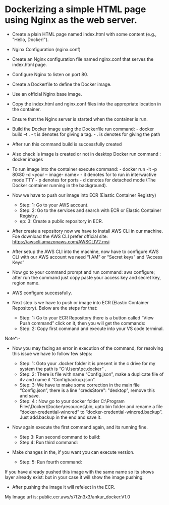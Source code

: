 # Dockerizing a simple HTML page using Nginx as the web server.

- Create a plain HTML page named index.html with some content (e.g., "Hello, Docker!").
- Nginx Configuration (nginx.conf)
- Create an Nginx configuration file named nginx.conf that serves the index.html page.
- Configure Nginx to listen on port 80.
- Create a Dockerfile to define the Docker image.
- Use an official Nginx base image.
- Copy the index.html and nginx.conf files into the appropriate location in the container.
- Ensure that the Nginx server is started when the container is run.
- Build the Docker image using the Dockerfile run command: 
       - docker build –t <your image name> . 
       - t is denotes for giving a tag.
       - . is denotes  for giving the path
  
- After run this command build is successfully created 

- Also check is image is created or not in desktop Docker run command : docker images

- To run image into the container execute command: 
          - docker run -it -p 80:80 -d <your – image- name>
          - it denotes for to run in interwactive mode TTY
          - p denotes for ports
          - d denotes for detached mode (The Docker container running in the background).
 
- Now we have to push our image into ECR (Elastic Container Registry)
   -   Step: 1: Go to your AWS account.
   -   Step: 2: Go to the services and search with ECR or Elastic Container Registry.
   -   ep: 3: Create a public repository in ECR.
     
- After create a repository now we have to install AWS CLI in our machine. Foe download the AWS CLI prefer official site: https://awscli.amazonaws.com/AWSCLIV2.msi
- After setup the AWS CLI into the machine, now have to configure AWS CLI with our AWS account we need “I AM” or “Secret keys” and “Access Keys”
- Now go to your command prompt and run command: aws configure; after run the command just copy paste your access key and secret key, region name.
- AWS configure successfully.
- Next step is we have to push or image into ECR (Elastic Container Repository). Below are the steps for that:
    -  Step: 1: Go to your ECR Repository there is a button called “View Push command” click on it, then you will get the commands:
    -  Step: 2: Copy first command and execute into your VS code terminal.

Note*:-
- Now you may facing an error in execution of the command, for resolving this issue we have to follow few steps:
    - Step: 1: Goto your .docker folder it is present in the c drive for my system the path is “C:\Users\pc\.docker” .
    - Step: 2: There is file with name “Config.json”, make a duplicate file of itv and name it “Configbackup.json”.
    - Step: 3: We have to make some correction in the main file “Config.json”, there is a line "credsStore": "desktop",   remove this and save.
    - Step: 4 : Now go to your docker folder C:\Program Files\Docker\Docker\resources\bin, upto bin folder and rename a file “docker-credential-wincred” to “docker-credential-wincred.backup”. Just add.backup in the end and save it.

-  Now again execute the first command again, and its running fine.
     -  Step 3: Run second command to build: 
     -  Step 4: Run third command:
 
- Make changes in the, if you want you can execute version.
    - Step: 5: Run fourth command:

If you have already pushed this image with the same name so its shows layer already exist: but in your case it will show the image pushing:

   - After pushing the image it will refelect in the ECR.

My Image url is: public.ecr.aws/s7f2n3x3/ankur_docker:V1.0
 
